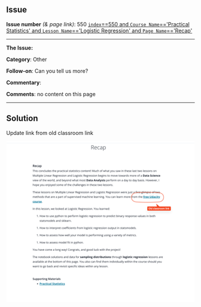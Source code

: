 ## Issue
**Issue number** _(& page link)_: 550 [`index`==550 and `Course Name`=='Practical Statistics' and `Lesson Name`=='Logistic Regression' and `Page Name`=='Recap'](https://mocha.udacity.com/programs/nd496-mentors-sandbox/en-us/construction/courses/545f4c46-ae54-4164-897e-4a0bb573302d/lessons/ls12054/pages/912f893b-0baf-40d3-a55e-41be50f8d6f5)
***

**The Issue:**

**Category**: Other

**Follow-on**: Can you tell us more?

**Commentary**: 

**Comments**: no content on this page


***
## Solution

Update link from old classroom link

<img style='width: 600px' src="./images/550.png"></img>
